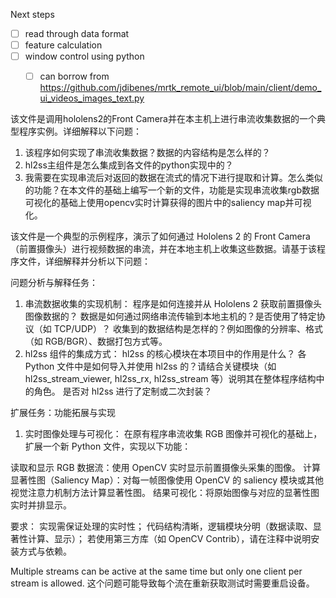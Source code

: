 Next steps
- [ ] read through data format
- [ ] feature calculation
- [ ] window control using python
  - [ ] can borrow from https://github.com/jdibenes/mrtk_remote_ui/blob/main/client/demo_ui_videos_images_text.py





该文件是调用hololens2的Front Camera并在本主机上进行串流收集数据的一个典型程序实例。详细解释以下问题：

1. 该程序如何实现了串流收集数据？数据的内容结构是怎么样的？
2. hl2ss主组件是怎么集成到各文件的python实现中的？
3. 我需要在实现串流后对返回的数据在流式的情况下进行提取和计算。怎么类似的功能？在本文件的基础上编写一个新的文件，功能是实现串流收集rgb数据可视化的基础上使用opencv实时计算获得的图片中的saliency map并可视化。



该文件是一个典型的示例程序，演示了如何通过 Hololens 2 的 Front Camera（前置摄像头）进行视频数据的串流，并在本地主机上收集这些数据。请基于该程序文件，详细解释并分析以下问题：

问题分析与解释任务：

1. 串流数据收集的实现机制：
    程序是如何连接并从 Hololens 2 获取前置摄像头图像数据的？
    数据是如何通过网络串流传输到本地主机的？是否使用了特定协议（如 TCP/UDP）？
    收集到的数据结构是怎样的？例如图像的分辨率、格式（如 RGB/BGR）、数据打包方式等。
2. hl2ss 组件的集成方式：
    hl2ss 的核心模块在本项目中的作用是什么？
    各 Python 文件中是如何导入并使用 hl2ss 的？请结合关键模块（如 hl2ss_stream_viewer, hl2ss_rx, hl2ss_stream 等）说明其在整体程序结构中的角色。
    是否对 hl2ss 进行了定制或二次封装？

扩展任务：功能拓展与实现

1. 实时图像处理与可视化：
    在原有程序串流收集 RGB 图像并可视化的基础上，扩展一个新 Python 文件，实现以下功能：

读取和显示 RGB 数据流：使用 OpenCV 实时显示前置摄像头采集的图像。
 计算显著性图（Saliency Map）：对每一帧图像使用 OpenCV 的 saliency 模块或其他视觉注意力机制方法计算显著性图。
 结果可视化：将原始图像与对应的显著性图实时并排显示。

要求：
 实现需保证处理的实时性；
 代码结构清晰，逻辑模块分明（数据读取、显著性计算、显示）；
 若使用第三方库（如 OpenCV Contrib），请在注释中说明安装方式与依赖。



 Multiple streams can be active at the same time but only one client per stream is allowed.
 这个问题可能导致每个流在重新获取测试时需要重启设备。